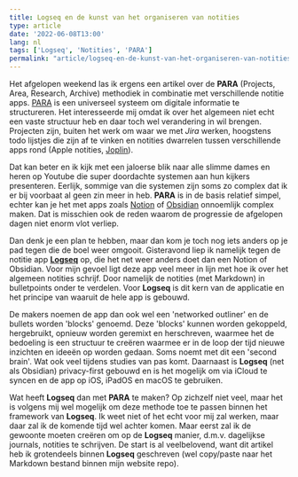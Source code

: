 ```yaml
---
title: Logseq en de kunst van het organiseren van notities
type: article
date: '2022-06-08T13:00'
lang: nl
tags: ['Logseq', 'Notities', 'PARA']
permalink: "article/logseq-en-de-kunst-van-het-organiseren-van-notities/"
---
```

Het afgelopen weekend las ik ergens een artikel over de **PARA** (Projects, Area, Research, Archive) methodiek in combinatie met verschillende notitie apps. [PARA](https://fortelabs.co/blog/para/) is een universeel systeem om digitale informatie te structureren. Het interesseerde mij omdat ik over het algemeen niet echt een vaste structuur heb en daar toch wel verandering in wil brengen. Projecten zijn, buiten het werk om waar we met *Jira* werken, hoogstens todo lijstjes die zijn af te vinken en notities dwarrelen tussen verschillende apps rond (Apple notities, [Joplin](https://joplinapp.org)).

Dat kan beter en ik kijk met een jaloerse blik naar alle slimme dames en heren op Youtube die super doordachte systemen aan hun kijkers presenteren. Eerlijk, sommige van die systemen zijn soms zo complex dat ik er bij voorbaat al geen zin meer in heb. **PARA** is in de basis relatief simpel, echter kan je het met apps zoals [Notion](https://notion.so) of [Obsidian](https://obsidian.md) onnoemlijk complex maken. Dat is misschien ook de reden waarom de progressie de afgelopen dagen niet enorm vlot verliep.

Dan denk je een plan te hebben, maar dan kom je toch nog iets anders op je pad tegen die de boel weer omgooit. Gisteravond liep ik namelijk tegen de notitie app **[Logseq](https://logseq.com)** op, die het net weer anders doet dan een Notion of Obsidian. Voor mijn gevoel ligt deze app veel meer in lijn met hoe ik over het algemeen notities schrijf. Door namelijk de notities (met Markdown) in bulletpoints onder te verdelen. Voor **Logseq** is dit kern van de applicatie en het principe van waaruit de hele app is gebouwd.

De makers noemen de app dan ook wel een 'networked outliner' en de bullets worden 'blocks' genoemd. Deze 'blocks' kunnen worden gekoppeld, hergebruikt, opnieuw worden geremixt en herschreven, waarmee het de bedoeling is een structuur te creëren waarmee er in de loop der tijd nieuwe inzichten en ideeën op worden gedaan. Soms noemt met dit een 'second brain'. Wat ook veel tijdens studies van pas komt. Daarnaast is **Logseq** (net als Obsidian) privacy-first gebouwd en is het mogelijk om via iCloud te syncen en de app op iOS, iPadOS en macOS te gebruiken.

Wat heeft **Logseq** dan met **PARA** te maken? Op zichzelf niet veel, maar het is volgens mij wel mogelijk om deze methode toe te passen binnen het framework van **Logseq**. Ik weet niet of het echt voor mij zal werken, maar daar zal ik de komende tijd wel achter komen. Maar eerst zal ik de gewoonte moeten creëren om op de **Logseq** manier, d.m.v. dagelijkse journals, notities te schrijven. De start is al veelbelovend, want dit artikel heb ik grotendeels binnen **Logseq** geschreven (wel copy/paste naar het Markdown bestand binnen mijn website repo).